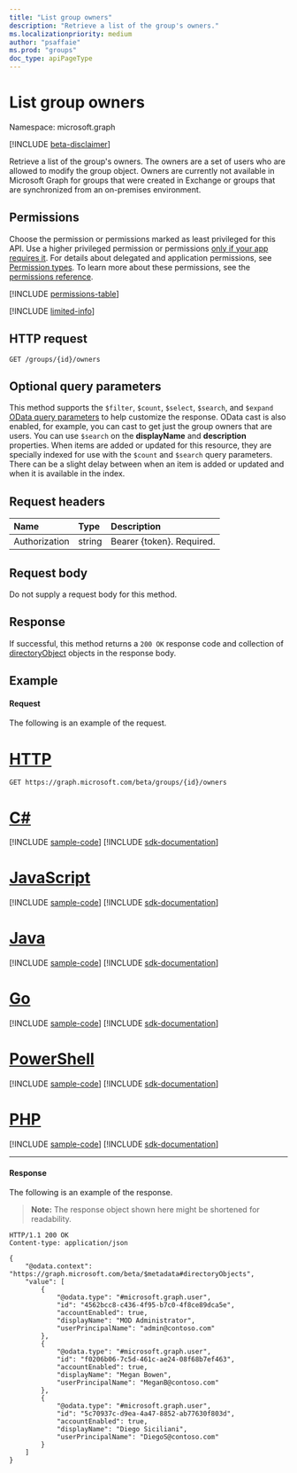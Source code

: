 ```yaml
---
title: "List group owners"
description: "Retrieve a list of the group's owners."
ms.localizationpriority: medium
author: "psaffaie"
ms.prod: "groups"
doc_type: apiPageType
---
```


# List group owners

Namespace: microsoft.graph

[!INCLUDE [beta-disclaimer](../../includes/beta-disclaimer.md)]

Retrieve a list of the group's owners. The owners are a set of users who are allowed to modify the group object. Owners are currently not available in Microsoft Graph for groups that were created in Exchange or groups that are synchronized from an on-premises environment.

## Permissions

Choose the permission or permissions marked as least privileged for this API. Use a higher privileged permission or permissions [only if your app requires it](/graph/permissions-overview#best-practices-for-using-microsoft-graph-permissions). For details about delegated and application permissions, see [Permission types](/graph/permissions-overview#permission-types). To learn more about these permissions, see the [permissions reference](/graph/permissions-reference).

<!-- { "blockType": "permissions", "name": "group_list_owners" } -->
[!INCLUDE [permissions-table](../includes/permissions/group-list-owners-permissions.md)]

[!INCLUDE [limited-info](../../includes/limited-info.md)]

## HTTP request

<!-- { "blockType": "ignored" } -->

```http
GET /groups/{id}/owners
```

## Optional query parameters

This method supports the `$filter`, `$count`, `$select`, `$search`, and `$expand` [OData query parameters](/graph/query-parameters) to help customize the response. OData cast is also enabled, for example, you can cast to get just the group owners that are users. You can use `$search` on the **displayName** and **description** properties. When items are added or updated for this resource, they are specially indexed for use with the `$count` and `$search` query parameters. There can be a slight delay between when an item is added or updated and when it is available in the index.

## Request headers

| Name          | Type   | Description               |
| :------------ | :----- | :------------------------ |
| Authorization | string | Bearer {token}. Required. |

## Request body

Do not supply a request body for this method.

## Response

If successful, this method returns a `200 OK` response code and collection of [directoryObject](../resources/directoryobject.md) objects in the response body.

## Example

#### Request

The following is an example of the request.

# [HTTP](#tab/http)

<!-- {
  "blockType": "request",
  "name": "group_get_owners"
}-->

```msgraph-interactive
GET https://graph.microsoft.com/beta/groups/{id}/owners
```

# [C#](#tab/csharp)
[!INCLUDE [sample-code](../includes/snippets/csharp/group-get-owners-csharp-snippets.md)]
[!INCLUDE [sdk-documentation](../includes/snippets/snippets-sdk-documentation-link.md)]

# [JavaScript](#tab/javascript)
[!INCLUDE [sample-code](../includes/snippets/javascript/group-get-owners-javascript-snippets.md)]
[!INCLUDE [sdk-documentation](../includes/snippets/snippets-sdk-documentation-link.md)]

# [Java](#tab/java)
[!INCLUDE [sample-code](../includes/snippets/java/group-get-owners-java-snippets.md)]
[!INCLUDE [sdk-documentation](../includes/snippets/snippets-sdk-documentation-link.md)]

# [Go](#tab/go)
[!INCLUDE [sample-code](../includes/snippets/go/group-get-owners-go-snippets.md)]
[!INCLUDE [sdk-documentation](../includes/snippets/snippets-sdk-documentation-link.md)]

# [PowerShell](#tab/powershell)
[!INCLUDE [sample-code](../includes/snippets/powershell/group-get-owners-powershell-snippets.md)]
[!INCLUDE [sdk-documentation](../includes/snippets/snippets-sdk-documentation-link.md)]

# [PHP](#tab/php)
[!INCLUDE [sample-code](../includes/snippets/php/group-get-owners-php-snippets.md)]
[!INCLUDE [sdk-documentation](../includes/snippets/snippets-sdk-documentation-link.md)]

---

#### Response

The following is an example of the response.

> **Note:** The response object shown here might be shortened for readability.

<!-- {
  "blockType": "response",
  "truncated": true,
  "@odata.type": "microsoft.graph.directoryObject",
  "isCollection": true
} -->

```http
HTTP/1.1 200 OK
Content-type: application/json

{
    "@odata.context": "https://graph.microsoft.com/beta/$metadata#directoryObjects",
    "value": [
        {
            "@odata.type": "#microsoft.graph.user",
            "id": "4562bcc8-c436-4f95-b7c0-4f8ce89dca5e",
            "accountEnabled": true,
            "displayName": "MOD Administrator",
            "userPrincipalName": "admin@contoso.com"
        },
        {
            "@odata.type": "#microsoft.graph.user",
            "id": "f0206b06-7c5d-461c-ae24-08f68b7ef463",
            "accountEnabled": true,
            "displayName": "Megan Bowen",
            "userPrincipalName": "MeganB@contoso.com"
        },
        {
            "@odata.type": "#microsoft.graph.user",
            "id": "5c70937c-d9ea-4a47-8852-ab77630f803d",
            "accountEnabled": true,
            "displayName": "Diego Siciliani",
            "userPrincipalName": "DiegoS@contoso.com"
        }
    ]
}
```

<!-- uuid: 8fcb5dbc-d5aa-4681-8e31-b001d5168d79
2015-10-25 14:57:30 UTC -->
<!--
{
  "type": "#page.annotation",
  "description": "List owners",
  "keywords": "",
  "section": "documentation",
  "tocPath": "",
  "suppressions": [
  ]
}
-->

